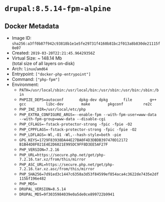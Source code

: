 # `drupal:8.5.14-fpm-alpine`

## Docker Metadata

- Image ID: `sha256:a3ff0b87f942c93818b1e1e5fe29731f4160b81bc2f013a8b830de21115f0e07`
- Created: `2019-03-20T22:21:45.96429356Z`
- Virtual Size: ~ 148.14 Mb  
  (total size of all layers on-disk)
- Arch: `linux`/`amd64`
- Entrypoint: `["docker-php-entrypoint"]`
- Command: `["php-fpm"]`
- Environment:
  - `PATH=/usr/local/sbin:/usr/local/bin:/usr/sbin:/usr/bin:/sbin:/bin`
  - `PHPIZE_DEPS=autoconf 		dpkg-dev dpkg 		file 		g++ 		gcc 		libc-dev 		make 		pkgconf 		re2c`
  - `PHP_INI_DIR=/usr/local/etc/php`
  - `PHP_EXTRA_CONFIGURE_ARGS=--enable-fpm --with-fpm-user=www-data --with-fpm-group=www-data --disable-cgi`
  - `PHP_CFLAGS=-fstack-protector-strong -fpic -fpie -O2`
  - `PHP_CPPFLAGS=-fstack-protector-strong -fpic -fpie -O2`
  - `PHP_LDFLAGS=-Wl,-O1 -Wl,--hash-style=both -pie`
  - `GPG_KEYS=1729F83938DA44E27BA0F4D3DBDB397470D12172 B1B44D8F021E4E2D6021E995DC9FF8D3EE5AF27F`
  - `PHP_VERSION=7.2.16`
  - `PHP_URL=https://secure.php.net/get/php-7.2.16.tar.xz/from/this/mirror`
  - `PHP_ASC_URL=https://secure.php.net/get/php-7.2.16.tar.xz.asc/from/this/mirror`
  - `PHP_SHA256=7d91ed3c1447c6358a3d53f84599ef854aca4c3622de7435e2df115bf196e482`
  - `PHP_MD5=`
  - `DRUPAL_VERSION=8.5.14`
  - `DRUPAL_MD5=9f3035984039e0a5de0ce899722b9941`
